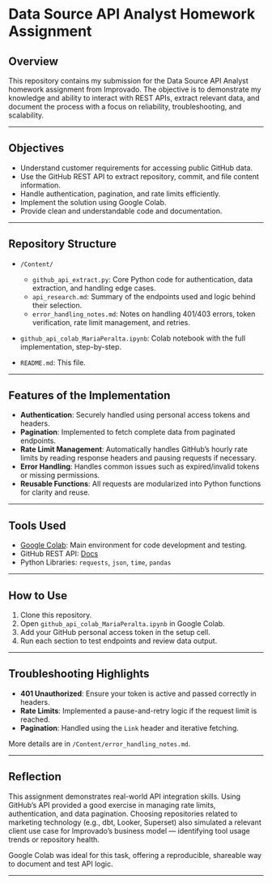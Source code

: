 # Data Source API Analyst Homework Assignment

## Overview

This repository contains my submission for the Data Source API Analyst homework assignment from Improvado. The objective is to demonstrate my knowledge and ability to interact with REST APIs, extract relevant data, and document the process with a focus on reliability, troubleshooting, and scalability.

---

## Objectives

- Understand customer requirements for accessing public GitHub data.
- Use the GitHub REST API to extract repository, commit, and file content information.
- Handle authentication, pagination, and rate limits efficiently.
- Implement the solution using Google Colab.
- Provide clean and understandable code and documentation.

---

## Repository Structure

- `/Content/`
  - `github_api_extract.py`: Core Python code for authentication, data extraction, and handling edge cases.
  - `api_research.md`: Summary of the endpoints used and logic behind their selection.
  - `error_handling_notes.md`: Notes on handling 401/403 errors, token verification, rate limit management, and retries.

- `github_api_colab_MariaPeralta.ipynb`: Colab notebook with the full implementation, step-by-step.
- `README.md`: This file.

---

## Features of the Implementation

- **Authentication**: Securely handled using personal access tokens and headers.
- **Pagination**: Implemented to fetch complete data from paginated endpoints.
- **Rate Limit Management**: Automatically handles GitHub’s hourly rate limits by reading response headers and pausing requests if necessary.
- **Error Handling**: Handles common issues such as expired/invalid tokens or missing permissions.
- **Reusable Functions**: All requests are modularized into Python functions for clarity and reuse.

---

## Tools Used

- [Google Colab](https://colab.research.google.com/): Main environment for code development and testing.
- GitHub REST API: [Docs](https://docs.github.com/en/rest)
- Python Libraries: `requests`, `json`, `time`, `pandas` 

---

## How to Use

1. Clone this repository.
2. Open `github_api_colab_MariaPeralta.ipynb` in Google Colab.
3. Add your GitHub personal access token in the setup cell.
4. Run each section to test endpoints and review data output.

---

## Troubleshooting Highlights

- **401 Unauthorized**: Ensure your token is active and passed correctly in headers.
- **Rate Limits**: Implemented a pause-and-retry logic if the request limit is reached.
- **Pagination**: Handled using the `Link` header and iterative fetching.

More details are in `/Content/error_handling_notes.md`.

---

## Reflection

This assignment demonstrates real-world API integration skills. Using GitHub’s API provided a good exercise in managing rate limits, authentication, and data pagination. Choosing repositories related to marketing technology (e.g., dbt, Looker, Superset) also simulated a relevant client use case for Improvado’s business model — identifying tool usage trends or repository health.

Google Colab was ideal for this task, offering a reproducible, shareable way to document and test API logic.

---

